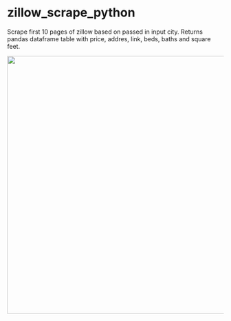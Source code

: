 # zillow_scrape_python
Scrape first 10 pages of zillow based on passed in input city. Returns pandas dataframe table with price, addres, link, beds, baths and square feet. 


<img src="https://github.com/supercoolgetsallthegirlsmax/zillow_scrape_python/blob/master/zillow_final.png" width="600"  height="600">

